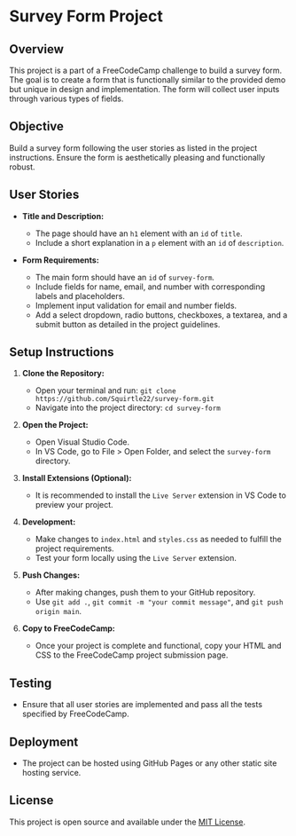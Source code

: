 # Survey Form Project

## Overview

This project is a part of a FreeCodeCamp challenge to build a survey form. The goal is to create a form that is functionally similar to the provided demo but unique in design and implementation. The form will collect user inputs through various types of fields.

## Objective

Build a survey form following the user stories as listed in the project instructions. Ensure the form is aesthetically pleasing and functionally robust.

## User Stories

- **Title and Description:**
  - The page should have an `h1` element with an `id` of `title`.
  - Include a short explanation in a `p` element with an `id` of `description`.

- **Form Requirements:**
  - The main form should have an `id` of `survey-form`.
  - Include fields for name, email, and number with corresponding labels and placeholders.
  - Implement input validation for email and number fields.
  - Add a select dropdown, radio buttons, checkboxes, a textarea, and a submit button as detailed in the project guidelines.

## Setup Instructions

1. **Clone the Repository:**
   - Open your terminal and run: `git clone https://github.com/Squirtle22/survey-form.git`
   - Navigate into the project directory: `cd survey-form`

2. **Open the Project:**
   - Open Visual Studio Code.
   - In VS Code, go to File > Open Folder, and select the `survey-form` directory.

3. **Install Extensions (Optional):**
   - It is recommended to install the `Live Server` extension in VS Code to preview your project.

4. **Development:**
   - Make changes to `index.html` and `styles.css` as needed to fulfill the project requirements.
   - Test your form locally using the `Live Server` extension.

5. **Push Changes:**
   - After making changes, push them to your GitHub repository.
   - Use `git add .`, `git commit -m "your commit message"`, and `git push origin main`.

6. **Copy to FreeCodeCamp:**
   - Once your project is complete and functional, copy your HTML and CSS to the FreeCodeCamp project submission page.

## Testing

- Ensure that all user stories are implemented and pass all the tests specified by FreeCodeCamp.

## Deployment

- The project can be hosted using GitHub Pages or any other static site hosting service.

## License

This project is open source and available under the [MIT License](LICENSE.md).
